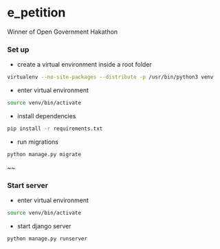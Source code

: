 # e_petition
Winner of Open Government Hakathon

### Set up

* create a virtual environment inside a root folder

```bash
virtualenv --no-site-packages --distribute -p /usr/bin/python3 venv
```

* enter virtual environment

```bash
source venv/bin/activate
```

* install dependencies

```bash
pip install -r requirements.txt
```

* run migrations

```bash
python manage.py migrate
```
~~
### Start server

* enter virtual environment

```bash
source venv/bin/activate
```

* start django server

```bash
python manage.py runserver
```
